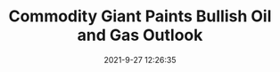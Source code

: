 ---
"title": "Commodity Giant Paints Bullish Oil and Gas Outlook"
"date": "2021-9-27 12:26:35"
"feed_name": "RIGZONE"
"feed_website": "http://www.rigzone.com/"
"feed_rss": "http://www.rigzone.com/news/rss/rigzone_latest.aspx"
"link": "https://www.rigzone.com/news/wire/commodity_giant_paints_bullish_oil_and_gas_outlook-27-sep-2021-166542-article/?rss=true"
"file": "_posts/2021-1-1-de1ac3c0314ef16ecb798fa160098d678a9451d6.md"
"accident": "0"
"drilling": "0"
"dead": "0"
"injured": "0"
"where": "unknown site"
"place": "unknown place"
---